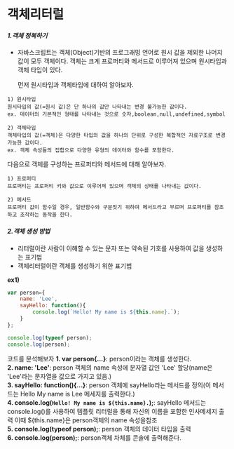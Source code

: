# 객체리터럴

 #### *1.객체 정복하기*
- 자바스크립트는 객체(Object)기반의 프로그래밍 언어로 원시 값을 제외한 나머지 값이 모두 객체이다.
  객체는 크게 프로퍼티와 메서드로 이루어져 있으며 원시타입과 객체 타입이 있다.

   먼저 원시타입과 객체타입에 대하여 알아보자.

```
1) 원시타입
원시타입의 값(=원시 값)은 단 하나의 값만 나타내는 변경 불가능한 값이다.
ex. 데이터의 기본적인 형태를 나타내는 것으로 숫자,boolean,null,undefined,symbol

2) 객체타입
객체타입의 값(=객체)은 다양한 타입의 값을 하나의 단위로 구성한 복합적인 자료구조로 변경가능한 값이다.
ex. 객체 속성들의 집합으로 다양한 유형의 데이터와 함수를 포함한다.
```
다음으로 객체를 구성하는 프로퍼티와 메서드에 대해 알아보자.

```
1) 프로퍼티
프로퍼티는 프로퍼티 키와 값으로 이루어져 있으며 객체의 상태를 나타내는 값이다.

2) 메서드
프로퍼티 값이 함수일 경우, 일반함수와 구분짓기 위하여 메서드라고 부르며 프로퍼티를 참조하고 조작하는 동작을 한다.
```

#### *2.객체 생성 방법*
- 리터럴이란 사람이 이해할 수 있는 문자 또는 약속된 기호를 사용하여 값을 생성하는 표기법
- 객체리터럴이란 객체를 생성하기 위한 표기법

**ex1)**
```javascript
var person={
    name: 'Lee',
    sayHello: function(){
        console.log(`Hello! My name is ${this.name}.`);
    }
};

console.log(typeof person);
console.log(person);
```
코드를 분석해보자
**1. var person{...}**: person이라는 객체를 생성한다.  
**2. name: 'Lee'**: person 객체의 name 속성에 문자열 값인 'Lee' 할당(name은 'Lee'라는 문자열을 값으로 가지고 있음.)  
**3. sayHello: function(){...}**: person 객체에 sayHello라는 메서드를 정의(이 메서드는 Hello My name is Lee 메세지를 출력한다.)  
**4. console.log(`Hello! My name is ${this.name}.`);**: sayHello 메서드는 console.log()를 사용하여 템플릿 리터럴을 통해 자신의 이름을 포함한 인사메세지 출력
이때 ${this.name}은 person객체의 name 속성을참조  
**5. console.log(typeof person);**: person 객체의 데이터 타입을 출력  
**6. console.log(person);**: person객체 차체를 콘솔에 출력해준다.  


 








